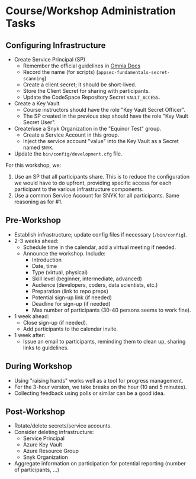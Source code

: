 # Course/Workshop Administration Tasks

## Configuring Infrastructure

- Create Service Principal (SP)
  - Remember the official guidelines in [Omnia Docs](https://docs.omnia.equinor.com/governance/iam/App-General-Info/)
  - Record the name (for scripts) (`appsec-fundamentals-secret-scanning`)
  - Create a client secret; it should be short-lived.
  - Store the Client Secret for sharing with participants.
  - Update the CodeSpace Repository Secret `VAULT_ACCESS`.
- Create a Key Vault
  - Course instructors should have the role "Key Vault Secret Officer".
  - The SP created in the previous step should have the role "Key Vault Secret User".
- Create/use a Snyk Organization in the "Equinor Test" group.
  - Create a Service Account in this group.
  - Inject the service account "value" into the Key Vault as a Secret named `SNYK`.
- Update the `bin/config/development.cfg` file.

For this workshop, we:

1. Use an SP that all participants share. This is to reduce the configuration we would have to do upfront, providing specific access for each participant to the various infrastructure components.
2. Use a common Service Account for SNYK for all participants. Same reasoning as for #1.

## Pre-Workshop

- Establish infrastructure; update config files if necessary (`/bin/config`).
- 2-3 weeks ahead:
  - Schedule time in the calendar, add a virtual meeting if needed.
  - Announce the workshop. Include:
    - Introduction
    - Date, time
    - Type (virtual, physical)
    - Skill level (beginner, intermediate, advanced)
    - Audience (developers, coders, data scientists, etc.)
    - Preparation (link to repo preps)
    - Potential sign-up link (if needed)
    - Deadline for sign-up (if needed)
    - Max number of participants (30-40 persons seems to work fine).
- 1 week ahead:
  - Close sign-up (if needed).
  - Add participants to the calendar invite.
- 1 week after:
  - Issue an email to participants, reminding them to clean up, sharing links to guidelines.

## During Workshop

- Using "raising hands" works well as a tool for progress management.
- For the 3-hour version, we take breaks on the hour (10 and 5 minutes).
- Collecting feedback using polls or similar can be a good idea.

## Post-Workshop

- Rotate/delete secrets/service accounts.
- Consider deleting infrastructure:
  - Service Principal
  - Azure Key Vault
  - Azure Resource Group
  - Snyk Organization
- Aggregate information on participation for potential reporting (number of participants, ...)